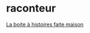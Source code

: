 # raconteur
[La boite à histoires faite maison](http://fabienm.eu/raconteur/le-raconteur-dhistoires/)
